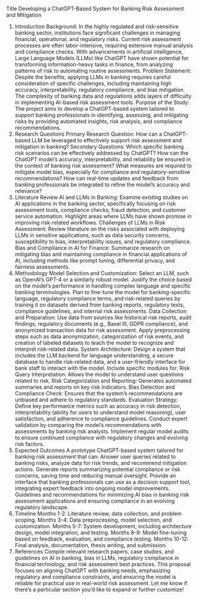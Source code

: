 Title
Developing a ChatGPT-Based System for Banking Risk Assessment and Mitigation

1. Introduction
Background: In the highly regulated and risk-sensitive banking sector, institutions face significant challenges in managing financial, operational, and regulatory risks. Current risk assessment processes are often labor-intensive, requiring extensive manual analysis and compliance checks. With advancements in artificial intelligence, Large Language Models (LLMs) like ChatGPT have shown potential for transforming information-heavy tasks in finance, from analyzing patterns of risk to automating routine assessments.
Problem Statement: Despite the benefits, applying LLMs in banking requires careful consideration of specific challenges, including maintaining high accuracy, interpretability, regulatory compliance, and bias mitigation. The complexity of banking data and regulations adds layers of difficulty in implementing AI-based risk assessment tools.
Purpose of the Study: The project aims to develop a ChatGPT-based system tailored to support banking professionals in identifying, assessing, and mitigating risks by providing automated insights, risk analysis, and compliance recommendations.
2. Research Questions
Primary Research Question: How can a ChatGPT-based LLM be leveraged to effectively support risk assessment and mitigation in banking?
Secondary Questions:
Which specific banking risk scenarios can be effectively addressed by ChatGPT?
How can the ChatGPT model’s accuracy, interpretability, and reliability be ensured in the context of banking risk assessment?
What measures are required to mitigate model bias, especially for compliance and regulatory-sensitive recommendations?
How can real-time updates and feedback from banking professionals be integrated to refine the model’s accuracy and relevance?
3. Literature Review
AI and LLMs in Banking: Examine existing studies on AI applications in the banking sector, specifically focusing on risk assessment tools, compliance checks, fraud detection, and customer service automation. Highlight areas where LLMs have shown promise in improving risk-related workflows.
Challenges of LLMs in Risk Assessment: Review literature on the risks associated with deploying LLMs in sensitive applications, such as data security concerns, susceptibility to bias, interpretability issues, and regulatory compliance.
Bias and Compliance in AI for Finance: Summarize research on mitigating bias and maintaining compliance in financial applications of AI, including methods like prompt tuning, differential privacy, and fairness assessments.
4. Methodology
Model Selection and Customization:
Select an LLM, such as OpenAI’s GPT-4 or a similarly robust model. Justify the choice based on the model’s performance in handling complex language and specific banking terminologies.
Plan to fine-tune the model for banking-specific language, regulatory compliance terms, and risk-related queries by training it on datasets derived from banking reports, regulatory texts, compliance guidelines, and internal risk assessments.
Data Collection and Preparation:
Use data from sources like historical risk reports, audit findings, regulatory documents (e.g., Basel III, GDPR compliance), and anonymized transaction data for risk assessment.
Apply preprocessing steps such as data anonymization, categorization of risk events, and creation of labeled datasets to teach the model to recognize and interpret risk-related data.
System Architecture:
Design a system that includes the LLM backend for language understanding, a secure database to handle risk-related data, and a user-friendly interface for bank staff to interact with the model.
Include specific modules for:
Risk Query Interpretation: Allows the model to understand user questions related to risk.
Risk Categorization and Reporting: Generates automated summaries and reports on key risk indicators.
Bias Detection and Compliance Check: Ensures that the system’s recommendations are unbiased and adhere to regulatory standards.
Evaluation Strategy:
Define key performance metrics such as accuracy in risk detection, interpretability (ability for users to understand model reasoning), user satisfaction, and adherence to compliance guidelines.
Conduct expert validation by comparing the model’s recommendations with assessments by banking risk analysts.
Implement regular model audits to ensure continued compliance with regulatory changes and evolving risk factors.
5. Expected Outcomes
A prototype ChatGPT-based system tailored for banking risk assessment that can:
Answer user queries related to banking risks, analyze data for risk trends, and recommend mitigation actions.
Generate reports summarizing potential compliance or risk concerns, saving time and reducing manual oversight.
Provide an interface that banking professionals can use as a decision support tool, integrating expert feedback into ongoing model improvements.
Guidelines and recommendations for minimizing AI bias in banking risk assessment applications and ensuring compliance in an evolving regulatory landscape.
6. Timeline
Months 1-2: Literature review, data collection, and problem scoping.
Months 3-4: Data preprocessing, model selection, and customization.
Months 5-7: System development, including architecture design, model integration, and testing.
Months 8-9: Model fine-tuning based on feedback, evaluation, and compliance testing.
Months 10-12: Final analysis, documentation, thesis writing, and submission.
7. References
Compile relevant research papers, case studies, and guidelines on AI in banking, bias in LLMs, regulatory compliance in financial technology, and risk assessment best practices.
This proposal focuses on aligning ChatGPT with banking needs, emphasizing regulatory and compliance constraints, and ensuring the model is reliable for practical use in real-world risk assessment. Let me know if there’s a particular section you’d like to expand or further customize!